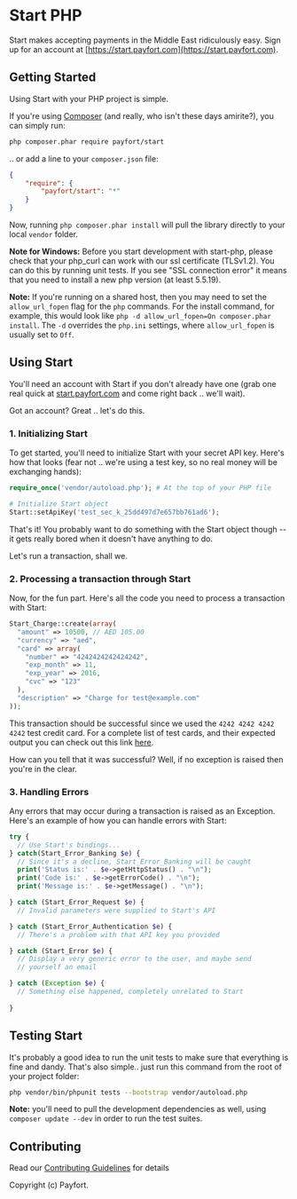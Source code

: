 # Start PHP

Start makes accepting payments in the Middle East ridiculously easy. Sign up for an account at [https://start.payfort.com](https://start.payfort.com).


## Getting Started

Using Start with your PHP project is simple.

If you're using [Composer](https://getcomposer.org/doc/00-intro.md#installation-nix) (and really, who isn't these days amirite?), you can simply run:

```bash
php composer.phar require payfort/start
```

.. or add a line to your `composer.json` file:

```json
{
    "require": {
        "payfort/start": "*"
    }
}
```

Now, running `php composer.phar install` will pull the library directly to your local `vendor` folder.

**Note for Windows:** Before you start development with start-php, please check that your php_curl can work with our ssl certificate (TLSv1.2). You can do this by running unit tests. If you see "SSL connection error" it means that you need to install a new php version (at least 5.5.19).

**Note:** If you're running on a shared host, then you may need to set the `allow_url_fopen` flag for the `php` commands. For the install command, for example, this would look like `php -d allow_url_fopen=On composer.phar install`. The `-d` overrides the `php.ini` settings, where `allow_url_fopen` is usually set to `Off`.

## Using Start

You'll need an account with Start if you don't already have one (grab one real quick at [start.payfort.com](https://start.payfort.com) and come right back .. we'll wait).

Got an account? Great .. let's do this.

### 1. Initializing Start

To get started, you'll need to initialize Start with your secret API key. Here's how that looks (fear not .. we're using a test key, so no real money will be exchanging hands):

```php
require_once('vendor/autoload.php'); # At the top of your PHP file

# Initialize Start object
Start::setApiKey('test_sec_k_25dd497d7e657bb761ad6');
```

That's it! You probably want to do something with the Start object though -- it gets really bored when it doesn't have anything to do. 

Let's run a transaction, shall we.

### 2. Processing a transaction through Start

Now, for the fun part. Here's all the code you need to process a transaction with Start:

```php
Start_Charge::create(array(
  "amount" => 10500, // AED 105.00
  "currency" => "aed",
  "card" => array(
    "number" => "4242424242424242",
    "exp_month" => 11,
    "exp_year" => 2016,
    "cvc" => "123"
  ),
  "description" => "Charge for test@example.com"
));
```

This transaction should be successful since we used the `4242 4242 4242 4242` test credit card. For a complete list of test cards, and their expected output you can check out this link [here](https://whitepayments.com/docs/testing/).

How can you tell that it was successful? Well, if no exception is raised then you're in the clear.

### 3. Handling Errors

Any errors that may occur during a transaction is raised as an Exception. Here's an example of how you can handle errors with Start:

```php
try {
  // Use Start's bindings...
} catch(Start_Error_Banking $e) {
  // Since it's a decline, Start_Error_Banking will be caught
  print('Status is:' . $e->getHttpStatus() . "\n");
  print('Code is:' . $e->getErrorCode() . "\n");
  print('Message is:' . $e->getMessage() . "\n");

} catch (Start_Error_Request $e) {
  // Invalid parameters were supplied to Start's API

} catch (Start_Error_Authentication $e) {
  // There's a problem with that API key you provided

} catch (Start_Error $e) {
  // Display a very generic error to the user, and maybe send
  // yourself an email

} catch (Exception $e) {
  // Something else happened, completely unrelated to Start
  
}
```

## Testing Start

It's probably a good idea to run the unit tests to make sure that everything is fine and dandy. That's also simple.. just run this command from the root of your project folder:

```bash
php vendor/bin/phpunit tests --bootstrap vendor/autoload.php
```

**Note:** you'll need to pull the development dependencies as well, using `composer update --dev` in order to run the test suites.

## Contributing

Read our [Contributing Guidelines](CONTRIBUTING.md) for details

Copyright (c) Payfort.

